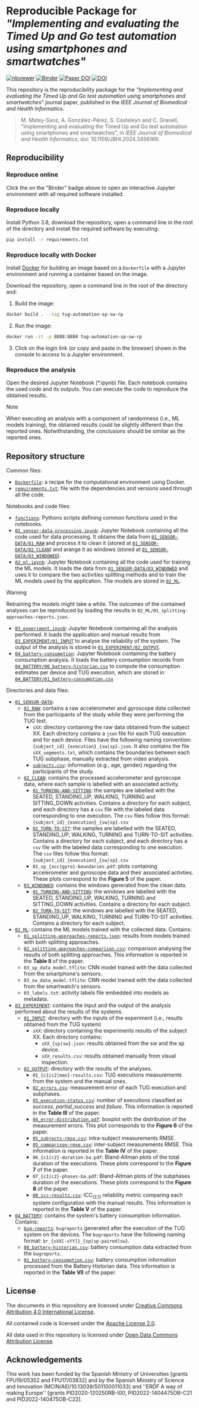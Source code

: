 # Reproducible Package for _"Implementing and evaluating the Timed Up and Go test automation using smartphones and smartwatches"_

[![nbviewer](https://raw.githubusercontent.com/jupyter/design/master/logos/Badges/nbviewer_badge.svg)](https://nbviewer.org/github/GeoTecINIT/tug-automation-sp-sw-rp/)
[![Binder](https://mybinder.org/badge_logo.svg)](https://mybinder.org/v2/zenodo/10.5281/zenodo.7991797/)
[![Paper DOI](https://img.shields.io/badge/Paper%20DOI-10.1109%2FJBHI.2024.3456169-yellow.svg)](https://doi.org/10.1109/JBHI.2024.3456169)
[![DOI](https://zenodo.org/badge/DOI/10.5281/zenodo.7991797.svg)](https://doi.org/10.5281/zenodo.7991797)


This repository is the reproducibility package for the _“Implementing and evaluating the Timed Up and Go test automation using smartphones and smartwatches"_ journal paper, published in the _IEEE Journal of Biomedical and Health Informatics_. 

> M. Matey-Sanz, A. González-Pérez, S. Casteleyn and C. Granell, "Implementing and evaluating the Timed Up and Go test automation using smartphones and smartwatches", 
> in _IEEE Journal of Biomedical and Health Informatics_, doi: 10.1109/JBHI.2024.3456169.

## Reproducibility

### Reproduce online
Click the on the "Binder" badge above to open an interactive Jupyter environment with all required software installed.


### Reproduce locally
Install Python 3.8, download the repository, open a command line in the root of the directory and install the required software by executing:

```bash
pip install -r requirements.txt
```

### Reproduce locally with Docker
Install [Docker](https://www.docker.com) for building an image based on a `Dockerfile` with a Jupyter environment and running a container based on the image.

Download the repository, open a command line in the root of the directory and:

1. Build the image:

```bash
docker build . --tag tug-automation-sp-sw-rp
```

2. Run the image:

```bash
docker run -it -p 8888:8888 tug-automation-sp-sw-rp
```

3. Click on the login link (or copy and paste in the browser) shown in the console to access to a Jupyter environment.

### Reproduce the analysis
Open the desired Jupyter Notebook (*.ipynb) file. Each notebook contains the used code and its outputs. You can execute
the code to reproduce the obtained results.

> [!NOTE] 
> When executing an analysis with a component of randomness (i.e., ML models training), the obtained results could be slightly different
than the reported ones. Notwithstanding, the conclusions should be similar as the reported ones.


## Repository structure

Common files:
- [`Dockerfile`](./Dockerfile): a recipe for the computational environment using Docker.
- [`requirements.txt`](./requirements.txt): file with the dependencies and versions used through all the code.

Notebooks and code files:

- [`functions`](functions/): Pythons scripts defining common functions used in the notebooks.
- [`01_sensor-data-processing.ipynb`](./01_sensor-data-processing.ipynb): Jupyter Notebook containing all the code used for data processing. It obtains the data from [`01_SENSOR-DATA/01_RAW`](./01_SENSOR-DATA/01_RAW) and process it to clean it (stored at [`01_SENSOR-DATA/02_CLEAN`](./01_SENSOR-DATA/02_CLEAN)) and arange it as windows (stored at [`01_SENSOR-DATA/03_WINDOWED`](./01_SENSOR-DATA/03_WINDOWED)).
- [`02_ml.ipynb`](./02_ml.ipynb): Jupyter Notebook containing all the code used for training the ML models. It loads the data from [`01_SENSOR-DATA/03_WINDOWED`](./01_SENSOR-DATA/03_WINDOWED) and uses it to compare the two activities splitting methods and to train the ML models used by the application. The models are stored in [`02_ML`](./02_ML).

> [!WARNING]
> Retraining the models might take a while. The outcomes of the contained analyses can be reproduced by loading the results in `02_ML/01_splitting-approaches-reports.json`.

- [`03_experiment.ipynb`](./03_experiment.ipynb): Jupyter Notebook containing all the analysis performed. It loads the application and manual results from [`03_EXPERIMENT/01_INPUT`](./03_EXPERIMENT/01_INPUT) to analyse the reliability of the system. The output of the analysis is stored in [`03_EXPERIMENT/02_OUTPUT`](./03_EXPERIMENT/02_OUTPUT).
- [`04_battery-consumption`](./battery-consumption.ipynb): Jupyter Notebook containing the battery consumption analysis. It loads the battery consumption records from [`04_BATTERY/00_battery-historian.csv`](./04_BATTERY/00_battery-historian.csv) to compute the consumption estimates per device and TUG execution, which are stored in [`04_BATTERY/01_battery-consumption.csv`](./04_BATTERY/01_battery-consumption.csv) 

Directories and data files:

- [`01_SENSOR-DATA`](./01_SENSOR-DATA):
  - [`01_RAW`](./01_SENSOR-DATA/01_RAW): contains a raw accelerometer and gyroscope data collected from the participants of the study while they were performing the TUG test.
    - `sXX`: directory containing the raw data obtained from the subject XX. Each directory contains a `json` file for each
    TUG execution and for each device. Files have the following naming convention: `{subject_id}_{execution}_{sw|sp}.json`. It also contains the file `sXX_segments.txt`, which contains the boundaries between each TUG subphase, manually extracted from video analysis.
    - [`subjects.csv`](./01_SENSOR-DATA/01_RAW/subjects.csv): information (e.g., age, gender) regarding the participants of the study.
  - [`02_CLEAN`](./01_SENSOR-DATA/02_CLEAN): contains the processed accelerometer and gyroscope data, where each sample is labelled with an associated activity.
    - [`01_TURNING-AND-SITTING`](./01_SENSOR-DATA/02_CLEAN/01_TURNING-AND-SITTING): the samples are labelled with the SEATED, STANDING_UP, WALKING, TURNING and SITTING_DOWN activities. Contains a directory for each subject, and each directory has a `csv` file with the labeled data corresponding to one execution. The `csv` files follow this format: `{subject_id}_{execution}_{sw|sp}.csv`
    - [`02_TURN-TO-SIT`](./01_SENSOR-DATA/02_CLEAN/02_TURN-TO-SIT): the samples are labelled with the SEATED, STANDING_UP, WALKING, TURNING and TURN-TO-SIT activities. Contains a directory for each subject, and each directory has a `csv` file with the labeled data 
    corresponding to one execution. The `csv` files follow this format: `{subject_id}_{execution}_{sw|sp}.csv`
    - `01_sp_{acc|gyro}-boundaries.pdf`: plots containing accelerometer and gyroscope data and their associated activties. These plots correspond to the **Figure 5** of the paper.
  - [`03_WINDOWED`](./01_SENSOR-DATA/03_WINDOWED): contains the windows generated from the clean data.
    - [`01_TURNING-AND-SITTING`](./01_SENSOR-DATA/03_WINDOWED/01_TURNING-AND-SITTING): the windows are labelled with the SEATED, STANDING_UP, WALKING, TURNING and SITTING_DOWN activities. Contains a directory for each subject.
    - [`02_TURN-TO-SIT`](./01_SENSOR-DATA/03_WINDOWED/02_TURN-TO-SIT): the windows are labelled with the SEATED, STANDING_UP, WALKING, TURNING and TURN-TO-SIT activities. Contains a directory for each subject.
- [`02_ML`](./02_ML): contains the ML models trained with the collected data. Contains:
  - [`01_splitting-approaches-reports.json`](./02_ML/01_splitting-approaches-reports.json): results from models trained with both splitting approaches.
  - [`02_splitting-approaches-comparison.csv`](./02_ML/02_splitting-approaches-comparison.csv): comparison analysing the results of both splitting approaches. This information is reported in the **Table II** of the paper.
  - `03_sp_data_model.tflite`: CNN model trained with the data collected from the smartphone's sensors.
  - `03_sw_data_model.tflite`: CNN model trained with the data collected from the smartwatch's sensors.
  - `03_labels.txt`: activity labels file embedded into models as metadata.
- [`03_EXPERIMENT`](./03_EXPERIMENT): contains the input and the output of the analysis performed about the results of the systems.
  - [`01_INPUT`](./03_EXPERIMENT/01_INPUT): directory with the inputs of the experiment (i.e., results obtained from the TUG system)
    - `sXX`: directory containing the experiments results of the subject XX. Each directory contains:
      - `sXX_{sp|sw}.json`: results obtained from the sw and the sp device.
      - `sXX_results.csv`: results obtained manually from visual inspection.
  - [`02_OUTPUT`](./03_EXPERIMENT/02_OUTPUT): directory with the results of the analyses.
    - `01_{c1|c2|man}-results.csv`: TUG executions measurements from the system and the manual ones.
    - [`02_errors.csv`](./03_EXPERIMENT/02_OUTPUT/02_errors.csv): measurement error of each TUG execution and subphases.
    - [`03_execution-status.csv`](./03_EXPERIMENT/02_OUTPUT/03_execution-status.csv): number of executions classified as _success_, _partial_success_ and _failure_. This information is reported in the **Table III** of the paper.
    - [`04_error-distribution.pdf`](./03_EXPERIMENT/02_OUTPUT/04_error-distribution.pdf): boxplot with the distribution of the measurement errors. This plot corresponds to the **Figure 6** of the paper.
    - [`05_subjects-rmse.csv`](./03_EXPERIMENT/02_OUTPUT/05_subjects-rmse.csv): intra-subject measurements RMSE.
    - [`05_comparison-rmse.csv`](./03_EXPERIMENT/02_OUTPUT/05_comparison-rmse.csv): inter-subject measurements RMSE. This information is reported in the **Table IV** of the paper.
    - `06_{c1|c2}-duration-ba.pdf`: Bland-Altman plots of the total duration of the executions. These plots correspond to the **Figure 7** of the paper.
    - `07_{c1|c2}-phases-ba.pdf`: Bland-Altman plots of the subphases duration of the executions. These plots correspond to the **Figure 8** of the paper.
    - [`08_icc-results.csv`](./03_EXPERIMENT/02_OUTPUT/08_icc-results.csv): ICC<sub>(2,1)</sub> reliability metric comparing each system configuration with the manual results. This information is reported in the **Table V** of the paper.
- [`04_BATTERY`](./04_BATTERY): contains the system's battery consumption information. Contains:
  - [`bug-reports`](./04_BATTERY/bug_reports): `bugreports` generated after the execution of the TUG system on the devices. The `bugreports` have the following naming 
  format: `br_{sXX[-sYY]}_{sp|sp-paired|sw}`.
  - [`00_battery-historian.csv`](./04_BATTERY/00_battery-historian.csv): battery consumption data extracted from the `bugreports`.
  - [`01_battery-consumption.csv`](./04_BATTERY/01_battery-consumption.csv): battery consumption information processed from the Battery Historian data. This information is reported in the **Table VII** of the paper.
    

## License
The documents in this repository are licensed under [Creative Commons Attribution 4.0 International License](https://creativecommons.org/licenses/by/4.0/).

All contained code is licensed under the [Apache License 2.0](./LICENSE).

All data used in this repository is licensed under [Open Data Commons Attribution License](http://opendatacommons.org/licenses/by/1.0/).


## Acknowledgements

This work has been funded by the Spanish Ministry of Universities [grants FPU19/05352 and FPU17/03832] and by the Spanish Ministry of Science and Innovation (MCIN/AEI/10.13039/501100011033) and ''ERDF A way of making Europe'' [grants PID2020-120250RB-I00, PID2022-1404475OB-C21 and PID2022-140475OB-C22]. 